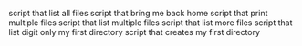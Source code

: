 script that list all files
script that bring me back home
script that print multiple files
script that list multiple files
script that list more files
script that list digit only
my first directory
script that creates my first directory

